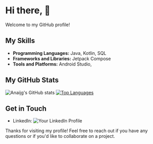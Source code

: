 # Hi there, 👋

Welcome to my GitHub profile! 

## My Skills

- **Programming Languages:** Java, Kotlin, SQL
- **Frameworks and Libraries:** Jetpack Compose
- **Tools and Platforms:** Android Studio,  

## My GitHub Stats

![Anaijg's GitHub stats]([https://github-readme-stats.vercel.app/api?username=anaijg&show_icons=true&theme=radical])
[![Top Languages](https://github-readme-stats.vercel.app/api/top-langs/?username=anaijg)](https://github.com/anaijg/github-readme-stats)
## Get in Touch

- LinkedIn: ![Your LinkedIn Profile]([https://linkedin.com/in/yourprofile](https://www.linkedin.com/feed/))

Thanks for visiting my profile! Feel free to reach out if you have any questions or if you'd like to collaborate on a project.
